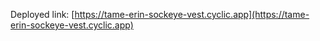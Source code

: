 Deployed link: [https://tame-erin-sockeye-vest.cyclic.app](https://tame-erin-sockeye-vest.cyclic.app)
